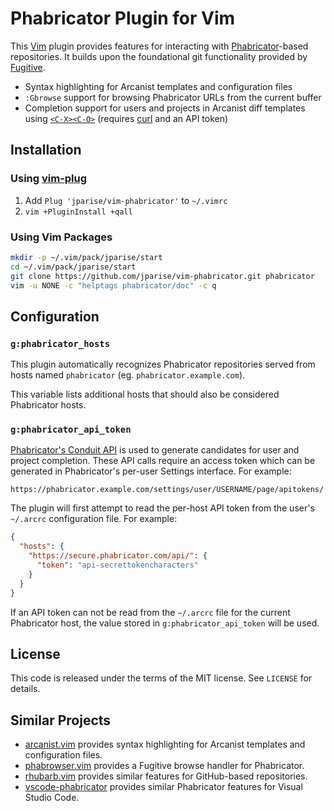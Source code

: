 # Phabricator Plugin for Vim

This [Vim](https://www.vim.org/) plugin provides features for interacting with
[Phabricator](https://phacility.com/phabricator/)-based repositories. It
builds upon the foundational git functionality provided by [Fugitive][].

* Syntax highlighting for Arcanist templates and configuration files
* `:Gbrowse` support for browsing Phabricator URLs from the current buffer
* Completion support for users and projects in Arcanist diff templates using
  [`<C-X><C-O>`][compl-omni] (requires [curl][] and an API token)

[fugitive]: https://github.com/tpope/vim-fugitive
[compl-omni]: http://vimdoc.sourceforge.net/htmldoc/insert.html#compl-omni
[curl]: https://curl.haxx.se/

## Installation

### Using [vim-plug][plug]

1. Add `Plug 'jparise/vim-phabricator'` to `~/.vimrc`
2. `vim +PluginInstall +qall`

[plug]: https://github.com/junegunn/vim-plug

### Using Vim Packages

```sh
mkdir -p ~/.vim/pack/jparise/start
cd ~/.vim/pack/jparise/start
git clone https://github.com/jparise/vim-phabricator.git phabricator
vim -u NONE -c "helptags phabricator/doc" -c q
```

## Configuration

### `g:phabricator_hosts`

This plugin automatically recognizes Phabricator repositories served from
hosts named `phabricator` (eg. `phabricator.example.com`).

This variable lists additional hosts that should also be considered
Phabricator hosts.

### `g:phabricator_api_token`

[Phabricator's Conduit API][conduit] is used to generate candidates for user
and project completion. These API calls require an access token which can be
generated in Phabricator's per-user Settings interface. For example:

    https://phabricator.example.com/settings/user/USERNAME/page/apitokens/

The plugin will first attempt to read the per-host API token from the user's
`~/.arcrc` configuration file. For example:

```json
{
  "hosts": {
    "https://secure.phabricator.com/api/": {
      "token": "api-secrettokencharacters"
    }
  }
}
```

If an API token can not be read from the `~/.arcrc` file for the current
Phabricator host, the value stored in `g:phabricator_api_token` will be used.

[conduit]: https://secure.phabricator.com/book/phabricator/article/conduit/

## License

This code is released under the terms of the MIT license. See `LICENSE` for
details.

## Similar Projects

* [arcanist.vim](https://github.com/solarnz/arcanist.vim) provides syntax
  highlighting for Arcanist templates and configuration files.
* [phabrowser.vim](https://github.com/peplin/vim-phabrowse) provides a Fugitive
  browse handler for Phabricator.
* [rhubarb.vim](https://github.com/tpope/vim-rhubarb) provides similar features
  for GitHub-based repositories.
* [vscode-phabricator](https://github.com/christianvuerings/vscode-phabricator)
  provides similar Phabricator features for Visual Studio Code.
